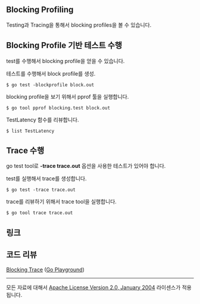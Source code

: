 ## Blocking Profiling

Testing과 Tracing을 통해서 blocking profiles을 볼 수 있습니다.

## Blocking Profile 기반 테스트 수행

test를 수행해서 blocking profile을 얻을 수 있습니다.

테스트를 수행해서 block profile를 생성.

	$ go test -blockprofile block.out

blocking profile을 보기 위해서 pprof 툴을 실행합니다.

	$ go tool pprof blocking.test block.out

TestLatency 함수를 리뷰합니다.

	$ list TestLatency

## Trace 수행

go test tool로 **-trace trace.out** 옵션을 사용한 테스트가 있어야 합니다.

test를 실행해서 trace를 생성합니다.

	$ go test -trace trace.out

trace를 리뷰하기 위해서 trace tool을 실행합니다.

	$ go tool trace trace.out

## 링크


## 코드 리뷰

[Blocking Trace](blocking_test.go) ([Go Playground](https://play.golang.org/p/cjqIVeAwHz))
___
모든 자료에 대해서 [Apache License Version 2.0, January 2004](http://www.apache.org/licenses/LICENSE-2.0) 라이센스가 적용됩니다.

